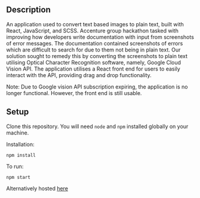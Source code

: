 ## Description
An application used to convert text based images to plain text, built with React, JavaScript, and SCSS.
Accenture group hackathon tasked with improving how developers write documentation with input from screenshots of error messages. The documentation contained screenshots of errors which are difficult to search for due to them not being in plain text. Our solution sought to remedy this by converting the screenshots to plain text utilising Optical Character Recognition software, namely, Google Cloud Vision API. The application utilises a React front end for users to easily interact with the API, providing drag and drop functionality.

Note: Due to Google vision API subscription expiring, the application is no longer functional. However, the front end is still usable.

## Setup 

Clone this repository. You will need `node` and `npm` installed globally on your machine.

Installation:

`npm install`

To run:

`npm start`

Alternatively hosted [here](https://docusolved.netlify.app)

